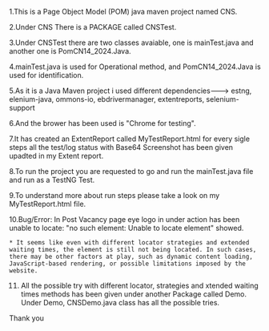 1.This is a Page Object Model (POM) java maven project named CNS.

2.Under CNS There is a PACKAGE called CNSTest.

3.Under CNSTest there are two classes avaiable, one is mainTest.java and another one is PomCN14_2024.Java.

4.mainTest.java is used for Operational method, and PomCN14_2024.Java is used for identification.

5.As it is a Java Maven project i used different dependencies---> estng, elenium-java, ommons-io, ebdrivermanager, extentreports, selenium-support

6.And the brower has been used is "Chrome for testing".

7.It has created an ExtentReport called MyTestReport.html for every sigle steps all the test/log status with Base64 Screenshot has been given upadted in my Extent report.

8.To run the project you are requested to go and run the mainTest.java file and run as a TestNG Test.

9.To understand more about run steps please take a look on my MyTestReport.html file.


10.Bug/Error: In Post Vacancy page eye logo in under action has been unable to locate: "no such element: Unable to locate element" showed.

    * It seems like even with different locator strategies and extended waiting times, the element is still not being located. In such cases, there may be other factors at play, such as dynamic content loading, JavaScript-based rendering, or possible limitations imposed by the website.

11. All the possible try with different locator, strategies and xtended waiting times methods has been given under another Package called Demo. Under Demo, CNSDemo.java class has all the possible tries.


Thank you
